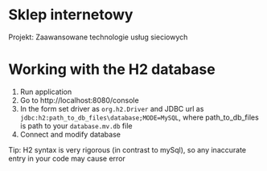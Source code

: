 # Sklep internetowy
Projekt: Zaawansowane technologie usług sieciowych

# Working with the H2 database

1. Run application
2. Go to http://localhost:8080/console
3. In the form set driver as `org.h2.Driver` and JDBC url as `jdbc:h2:path_to_db_files\database;MODE=MySQL`,
where path_to_db_files is path to your `database.mv.db` file
4. Connect and modify database

Tip: H2 syntax is very rigorous (in contrast to mySql), so any inaccurate entry in your code may cause error

